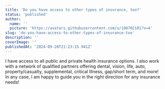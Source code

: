 ```yaml
---
title: 'Do you have access to other types of insurance, too?'
status: 'published'
author:
  name: ''
  picture: 'https://avatars.githubusercontent.com/u/180702101?v=4'
slug: 'do-you-have-access-to-other-types-of-insurance-too'
description: ''
coverImage: ''
publishedAt: '2024-09-28T21:23:15.941Z'
---
```


I have access to all public and private health insurance options. I also work with a network of qualified partners offering dental, vision, life, auto, property/casualty, supplemental, critical Illness, gap/short term, and more! In any case, I am happy to guide you in the right direction for any insurance needs!